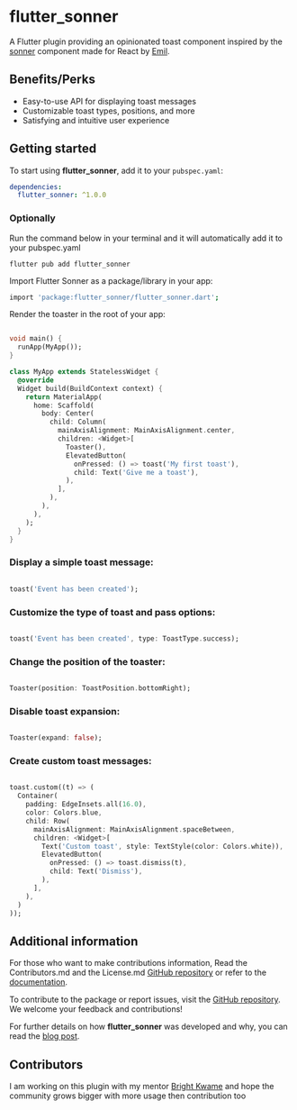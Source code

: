 # flutter_sonner

A Flutter plugin providing an opinionated toast component inspired by the [sonner](https://sonner.emilkowal.ski/) component made for React by [Emil](https://twitter.com/emilkowalski_).

## Benefits/Perks

- Easy-to-use API for displaying toast messages
- Customizable toast types, positions, and more
- Satisfying and intuitive user experience

## Getting started

To start using **flutter_sonner**, add it to your `pubspec.yaml`:

```yaml
dependencies:
  flutter_sonner: ^1.0.0
```

### Optionally
Run the command below in your terminal and it will automatically add it to your pubspec.yaml

```
flutter pub add flutter_sonner
```

Import Flutter Sonner as a package/library in your app:

```bash
import 'package:flutter_sonner/flutter_sonner.dart';
```

Render the toaster in the root of your app:

```Dart

void main() {
  runApp(MyApp());
}

class MyApp extends StatelessWidget {
  @override
  Widget build(BuildContext context) {
    return MaterialApp(
      home: Scaffold(
        body: Center(
          child: Column(
            mainAxisAlignment: MainAxisAlignment.center,
            children: <Widget>[
              Toaster(),
              ElevatedButton(
                onPressed: () => toast('My first toast'),
                child: Text('Give me a toast'),
              ),
            ],
          ),
        ),
      ),
    );
  }
}
```

### Display a simple toast message:

```Dart

toast('Event has been created');

```

### Customize the type of toast and pass options:

```Dart

toast('Event has been created', type: ToastType.success);

```

### Change the position of the toaster:
```Dart

Toaster(position: ToastPosition.bottomRight);

```

### Disable toast expansion:

```Dart

Toaster(expand: false);

```

### Create custom toast messages:

```Dart

toast.custom((t) => (
  Container(
    padding: EdgeInsets.all(16.0),
    color: Colors.blue,
    child: Row(
      mainAxisAlignment: MainAxisAlignment.spaceBetween,
      children: <Widget>[
        Text('Custom toast', style: TextStyle(color: Colors.white)),
        ElevatedButton(
          onPressed: () => toast.dismiss(t),
          child: Text('Dismiss'),
        ),
      ],
    ),
  )
));
```


## Additional information

For those who want to make contributions information, Read the Contributors.md and the License.md [GitHub repository](https://github.com/Samsonroyal/flutter_sonner/) or refer to the [documentation](https://github.com/Samsonroyal/flutter_sonner/docs).

To contribute to the package or report issues, visit the [GitHub repository](https://github.com/Samsonroyal/flutter_sonner/issues). We welcome your feedback and contributions!

For further details on how **flutter_sonner** was developed and why, you can read the [blog post](https://medium.com/@weresamson).

## Contributors

I am working on this plugin with my mentor [Bright Kwame](https://github.com/bright2kwame) and hope the community grows bigger with more usage then contribution too


